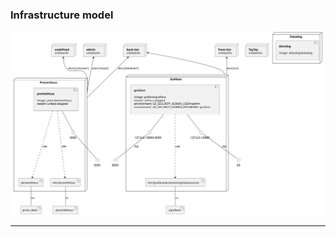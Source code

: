 
### Infrastructure model
![Infrastructure main model](.infragenie/infrastructure_main_model.png)

---
